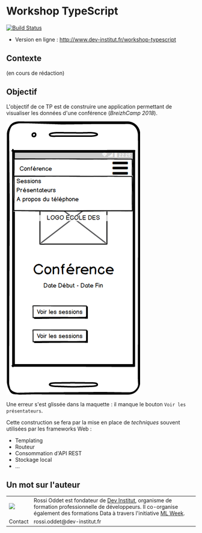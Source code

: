 # Workshop TypeScript

[![Build Status](https://travis-ci.org/DevInstitut/workshop-typescript.svg?branch=master)](https://travis-ci.org/DevInstitut/workshop-typescript)

* Version en ligne : http://www.dev-institut.fr/workshop-typescript


## Contexte
(en cours de rédaction)


## Objectif

L'objectif de ce TP est de construire une application permettant de visualiser les données d'une conférence (_BreizhCamp 2018_).

![](images/conference/accueil-menu-deplie.png)

Une erreur s'est glissée dans la maquette : il manque le bouton `Voir les présentateurs`.

Cette construction se fera par la mise en place de _techniques_ souvent utilisées par les frameworks Web :

* Templating
* Routeur
* Consommation d'API REST
* Stockage local
* ...


## Un mot sur l'auteur

<table>
    <tbody>
        <tr>
            <td><img src="https://avatars3.githubusercontent.com/u/1372183?s=200&u=ef562f9dd6ebffd9929d46af18439ea544038c1a&v=4"></td>
            <td>Rossi Oddet est fondateur de <a href="http://www.dev-institut.fr">Dev Institut</a>, organisme de formation professionnelle de développeurs.
            Il co-organise également des formations Data à travers l'initiative <a href="http://www.ml-week.com/">ML Week</a>.</td>
        </tr>
        <tr>
            <td>Contact</td>
            <td>rossi.oddet@dev-institut.fr</td>
        </tr>
    </tbody>
</table>